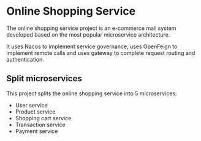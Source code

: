 # Online Shopping Service
The online shopping service project is an e-commerce mall system developed based on the most popular microservice architecture. 

It uses Nacos to implement service governance, uses OpenFeign to implement remote calls and uses gateway to complete request routing and authentication.

## Split microservices

This project splits the online shopping service into 5 microservices:

- User service
- Product service
- Shopping cart service
- Transaction service
- Payment service
